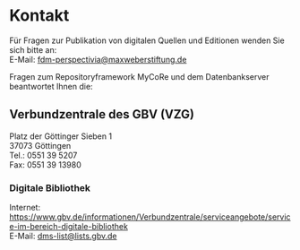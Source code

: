 # Kontakt
<!--Stand: 11.05.2024-->

Für Fragen zur Publikation von digitalen Quellen und Editionen wenden Sie sich bitte an:<br />
E-Mail: fdm-perspectivia@maxweberstiftung.de

Fragen zum Repositoryframework MyCoRe und dem Datenbankserver beantwortet Ihnen die:

## Verbundzentrale des GBV (VZG)
Platz der Göttinger Sieben 1<br />
37073 Göttingen<br />
Tel.: 0551 39 5207<br />
Fax: 0551 39 13980<br />

### Digitale Bibliothek
Internet: https://www.gbv.de/informationen/Verbundzentrale/serviceangebote/service-im-bereich-digitale-bibliothek<br />
E-Mail: dms-list@lists.gbv.de
